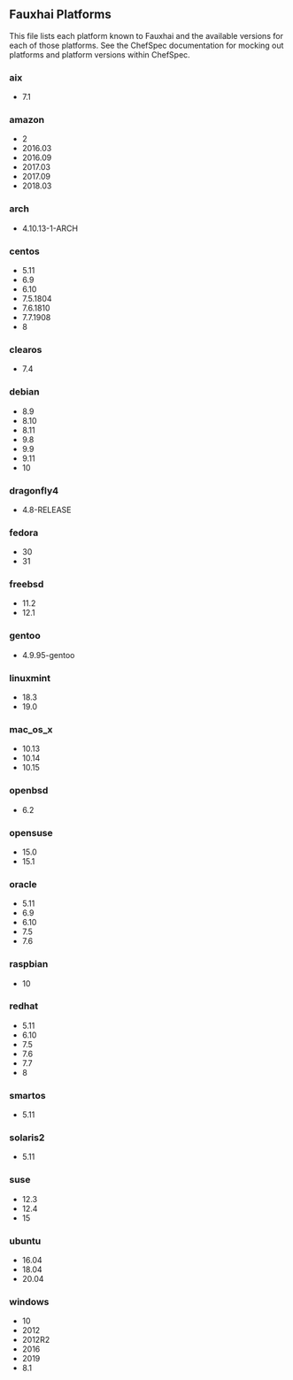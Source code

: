 ## Fauxhai Platforms

This file lists each platform known to Fauxhai and the available versions for each of those platforms. See the ChefSpec documentation for mocking out platforms and platform versions within ChefSpec.

### aix

  - 7.1

### amazon

  - 2
  - 2016.03
  - 2016.09
  - 2017.03
  - 2017.09
  - 2018.03

### arch

  - 4.10.13-1-ARCH

### centos

  - 5.11
  - 6.9
  - 6.10
  - 7.5.1804
  - 7.6.1810
  - 7.7.1908
  - 8

### clearos

  - 7.4

### debian

  - 8.9
  - 8.10
  - 8.11
  - 9.8
  - 9.9
  - 9.11
  - 10

### dragonfly4

  - 4.8-RELEASE

### fedora

  - 30
  - 31

### freebsd

  - 11.2
  - 12.1

### gentoo

  - 4.9.95-gentoo

### linuxmint

  - 18.3
  - 19.0

### mac_os_x

  - 10.13
  - 10.14
  - 10.15

### openbsd

  - 6.2

### opensuse

  - 15.0
  - 15.1

### oracle

  - 5.11
  - 6.9
  - 6.10
  - 7.5
  - 7.6

### raspbian

  - 10

### redhat

  - 5.11
  - 6.10
  - 7.5
  - 7.6
  - 7.7
  - 8

### smartos

  - 5.11

### solaris2

  - 5.11

### suse

  - 12.3
  - 12.4
  - 15

### ubuntu

  - 16.04
  - 18.04
  - 20.04

### windows

  - 10
  - 2012
  - 2012R2
  - 2016
  - 2019
  - 8.1
